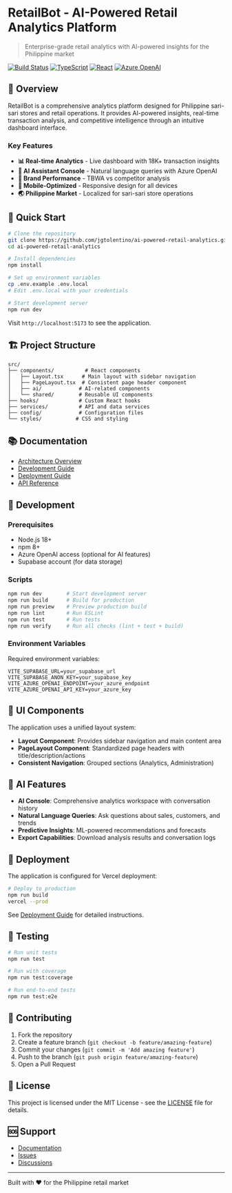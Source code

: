 # RetailBot - AI-Powered Retail Analytics Platform

> Enterprise-grade retail analytics with AI-powered insights for the Philippine market

[![Build Status](https://img.shields.io/badge/build-passing-brightgreen)](https://vercel.com) [![TypeScript](https://img.shields.io/badge/TypeScript-4.x-blue)](https://www.typescriptlang.org/) [![React](https://img.shields.io/badge/React-18.x-blue)](https://reactjs.org/) [![Azure OpenAI](https://img.shields.io/badge/Azure_OpenAI-integrated-orange)](https://azure.microsoft.com/en-us/products/cognitive-services/openai-service)

## 🎯 Overview

RetailBot is a comprehensive analytics platform designed for Philippine sari-sari stores and retail operations. It provides AI-powered insights, real-time transaction analysis, and competitive intelligence through an intuitive dashboard interface.

### Key Features

- **📊 Real-time Analytics** - Live dashboard with 18K+ transaction insights
- **🤖 AI Assistant Console** - Natural language queries with Azure OpenAI
- **🏪 Brand Performance** - TBWA vs competitor analysis
- **📱 Mobile-Optimized** - Responsive design for all devices
- **🌏 Philippine Market** - Localized for sari-sari store operations

## 🚀 Quick Start

```bash
# Clone the repository
git clone https://github.com/jgtolentino/ai-powered-retail-analytics.git
cd ai-powered-retail-analytics

# Install dependencies
npm install

# Set up environment variables
cp .env.example .env.local
# Edit .env.local with your credentials

# Start development server
npm run dev
```

Visit `http://localhost:5173` to see the application.

## 🏗️ Project Structure

```
src/
├── components/          # React components
│   ├── Layout.tsx      # Main layout with sidebar navigation
│   ├── PageLayout.tsx  # Consistent page header component
│   ├── ai/            # AI-related components
│   └── shared/        # Reusable UI components
├── hooks/             # Custom React hooks
├── services/          # API and data services
├── config/            # Configuration files
└── styles/           # CSS and styling
```

## 📚 Documentation

- [Architecture Overview](docs/ARCHITECTURE.md)
- [Development Guide](docs/DEVELOPMENT.md)
- [Deployment Guide](docs/DEPLOYMENT.md)
- [API Reference](docs/API.md)

## 🔧 Development

### Prerequisites

- Node.js 18+ 
- npm 8+
- Azure OpenAI access (optional for AI features)
- Supabase account (for data storage)

### Scripts

```bash
npm run dev        # Start development server
npm run build      # Build for production
npm run preview    # Preview production build
npm run lint       # Run ESLint
npm run test       # Run tests
npm run verify     # Run all checks (lint + test + build)
```

### Environment Variables

Required environment variables:

```env
VITE_SUPABASE_URL=your_supabase_url
VITE_SUPABASE_ANON_KEY=your_supabase_key
VITE_AZURE_OPENAI_ENDPOINT=your_azure_endpoint
VITE_AZURE_OPENAI_API_KEY=your_azure_key
```

## 🎨 UI Components

The application uses a unified layout system:

- **Layout Component**: Provides sidebar navigation and main content area
- **PageLayout Component**: Standardized page headers with title/description/actions
- **Consistent Navigation**: Grouped sections (Analytics, Administration)

## 🤖 AI Features

- **AI Console**: Comprehensive analytics workspace with conversation history
- **Natural Language Queries**: Ask questions about sales, customers, and trends
- **Predictive Insights**: ML-powered recommendations and forecasts
- **Export Capabilities**: Download analysis results and conversation logs

## 🚀 Deployment

The application is configured for Vercel deployment:

```bash
# Deploy to production
npm run build
vercel --prod
```

See [Deployment Guide](docs/DEPLOYMENT.md) for detailed instructions.

## 🧪 Testing

```bash
# Run unit tests
npm run test

# Run with coverage
npm run test:coverage

# Run end-to-end tests
npm run test:e2e
```

## 🤝 Contributing

1. Fork the repository
2. Create a feature branch (`git checkout -b feature/amazing-feature`)
3. Commit your changes (`git commit -m 'Add amazing feature'`)
4. Push to the branch (`git push origin feature/amazing-feature`)
5. Open a Pull Request

## 📄 License

This project is licensed under the MIT License - see the [LICENSE](LICENSE) file for details.

## 🆘 Support

- [Documentation](docs/)
- [Issues](https://github.com/jgtolentino/ai-powered-retail-analytics/issues)
- [Discussions](https://github.com/jgtolentino/ai-powered-retail-analytics/discussions)

---

Built with ❤️ for the Philippine retail market